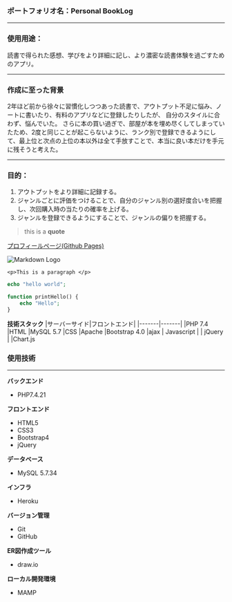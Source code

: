### ポートフォリオ名：Personal BookLog
---
### 使用用途：
読書で得られた感想、学びをより詳細に記し、より濃密な読書体験を過ごすためのアプリ。

---
### 作成に至った背景
2年ほど前から徐々に習慣化しつつあった読書で、アウトプット不足に悩み、ノートに書いたり、有料のアプリなどに登録したりしたが、
自分のスタイルに合わず、悩んでいた。
さらに本の買い過ぎで、部屋が本を埋め尽くしてしまっていたため、2度と同じことが起こらないように、ランク別で登録できるようにして、最上位と次点の上位の本以外は全て手放すことで、本当に良い本だけを手元に残そうと考えた。

---
### 目的：
1. アウトプットをより詳細に記録する。
1. ジャンルごとに評価をつけることで、自分のジャンル別の選好度合いを把握し、次回購入時の当たりの確率を上げる。
1. ジャンルを登録できるようにすることで、ジャンルの偏りを把握する。
> this is a **quote**

[プロフィールページ(Github Pages)](https://blueboar23.github.io/resume/)

![Markdown Logo](https://markdown-here.com/img/icon256.png)

`<p>This is a paragraph </p>`

```php
echo "hello world";

function printHello() {
    echo "Hello";
}
```

**技術スタック**
|サーバーサイド|フロントエンド|
|-------|-------|
|PHP 7.4  |HTML
|MySQL 5.7  |CSS
|Apache   |Bootstrap 4.0
|ajax  | Javascript
|   | jQuery
|   |Chart.js

### 使用技術
___
**バックエンド**
* PHP7.4.21

**フロントエンド**
* HTML5
* CSS3
* Bootstrap4
* jQuery

**データベース**
* MySQL 5.7.34

**インフラ**
* Heroku

**バージョン管理**
* Git
* GitHub

**ER図作成ツール**
* draw.io

**ローカル開発環境**
* MAMP
